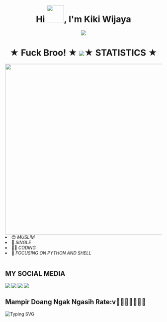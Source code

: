 <h1 align="center">Hi <img src="https://github.com/mitul3737/mitul3737/blob/main/Wave.gif" height="55px" width="55px">, I'm Kiki Wijaya</h1>
<p align="center">
<img src="https://readme-typing-svg.demolab.com/?lines=Hello+Do+you+know+with+me!;I'm+Handsome+You+Know!;My+Call+Is+Boki;Nice+to+meet+you&font=Fira%20Code&center=true&width=380&height=50&duration=4000&pause=1000">

</p>
<h1 align="center">★ Fuck Broo! ★ <img src="https://github.com/mitul3737/mitul3737/blob/main/mituls code.gif"
<h1 align="center">★ STATISTICS ★</i></b></h3>
<a href="https://github.com/Hunter-alamin"><img width=550 src="https://github-profile-trophy.vercel.app/?username=Hunter-alamin&theme=dracula&no-frame=true&title=Followers,Stars,Commit,Repository,Issues"/></a>
<li> 😍 <i> MUSLIM</i></li>
<li> 🌚 <i> SINGLE</i></li>
<li> 👩‍💻 <i> CODING</i></li>
<li> 🌟 <i> FOCUSING ON PYTHON AND SHELL</i></li><br>

## MY SOCIAL MEDIA
[![](https://img.shields.io/badge/Github-black?logo=Github&logoColor=black&labelColor=white)](https://github.com/kiki-boki) [![](https://img.shields.io/badge/Telegram-blue?logo=Telegram&logoColor=red&labelColor=white)](https://t.me/bokiofficial8)
[![](https://img.shields.io/badge/Instagram-red?logo=Instagram&logoColor=red&labelColor=white)](https://www.instagram.com/bokiofficial88) [![](https://img.shields.io/badge/Whatsapp-CHAT-red?logo=Whatsapp&logoColor=Brightgreen&labelColor=white)](https://wa.me/+6283192495253?text=Asalamualaikum+kak+Kiki+ganteng)
## Mampir Doang Ngak Ngasih Rate:v🌟🌟🌟🌟🌟🌟🌟
![Typing SVG](https://readme-typing-svg.herokuapp.com?lines=THANK+YOU+FOR+ATTENDING....!+)
